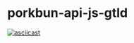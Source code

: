 # porkbun-api-js-gtld

[![asciicast](https://asciinema.org/a/596422.svg)](https://asciinema.org/a/596422)

